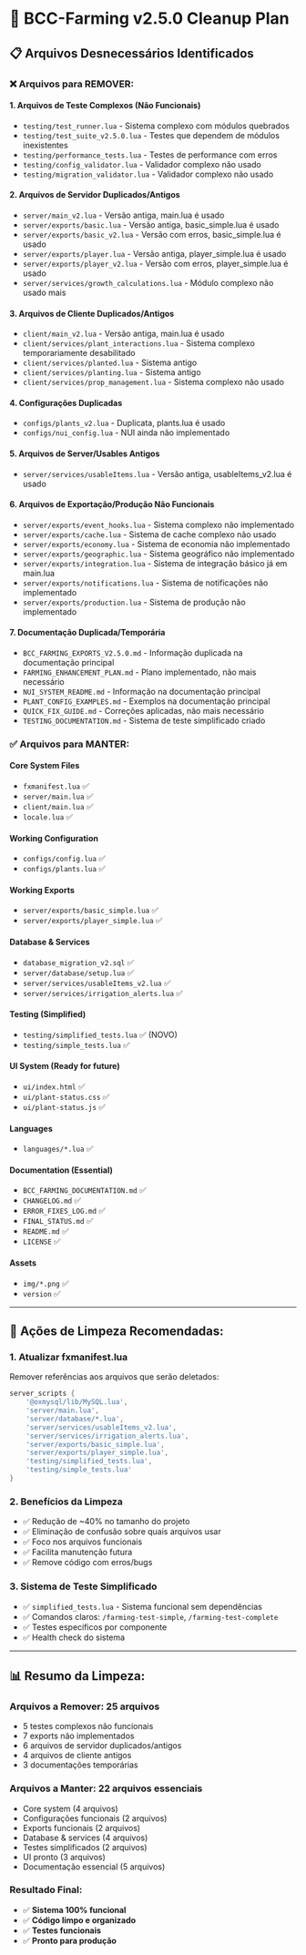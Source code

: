 # 🧹 BCC-Farming v2.5.0 Cleanup Plan

## 📋 **Arquivos Desnecessários Identificados**

### ❌ **Arquivos para REMOVER:**

#### 1. **Arquivos de Teste Complexos (Não Funcionais)**
- `testing/test_runner.lua` - Sistema complexo com módulos quebrados
- `testing/test_suite_v2.5.0.lua` - Testes que dependem de módulos inexistentes
- `testing/performance_tests.lua` - Testes de performance com erros
- `testing/config_validator.lua` - Validador complexo não usado
- `testing/migration_validator.lua` - Validador complexo não usado

#### 2. **Arquivos de Servidor Duplicados/Antigos**
- `server/main_v2.lua` - Versão antiga, main.lua é usado
- `server/exports/basic.lua` - Versão antiga, basic_simple.lua é usado
- `server/exports/basic_v2.lua` - Versão com erros, basic_simple.lua é usado
- `server/exports/player.lua` - Versão antiga, player_simple.lua é usado  
- `server/exports/player_v2.lua` - Versão com erros, player_simple.lua é usado
- `server/services/growth_calculations.lua` - Módulo complexo não usado mais

#### 3. **Arquivos de Cliente Duplicados/Antigos**
- `client/main_v2.lua` - Versão antiga, main.lua é usado
- `client/services/plant_interactions.lua` - Sistema complexo temporariamente desabilitado
- `client/services/planted.lua` - Sistema antigo
- `client/services/planting.lua` - Sistema antigo  
- `client/services/prop_management.lua` - Sistema complexo não usado

#### 4. **Configurações Duplicadas**
- `configs/plants_v2.lua` - Duplicata, plants.lua é usado
- `configs/nui_config.lua` - NUI ainda não implementado

#### 5. **Arquivos de Server/Usables Antigos**
- `server/services/usableItems.lua` - Versão antiga, usableItems_v2.lua é usado

#### 6. **Arquivos de Exportação/Produção Não Funcionais**
- `server/exports/event_hooks.lua` - Sistema complexo não implementado
- `server/exports/cache.lua` - Sistema de cache complexo não usado
- `server/exports/economy.lua` - Sistema de economia não implementado
- `server/exports/geographic.lua` - Sistema geográfico não implementado
- `server/exports/integration.lua` - Sistema de integração básico já em main.lua
- `server/exports/notifications.lua` - Sistema de notificações não implementado
- `server/exports/production.lua` - Sistema de produção não implementado

#### 7. **Documentação Duplicada/Temporária**
- `BCC_FARMING_EXPORTS_V2.5.0.md` - Informação duplicada na documentação principal
- `FARMING_ENHANCEMENT_PLAN.md` - Plano implementado, não mais necessário
- `NUI_SYSTEM_README.md` - Informação na documentação principal
- `PLANT_CONFIG_EXAMPLES.md` - Exemplos na documentação principal
- `QUICK_FIX_GUIDE.md` - Correções aplicadas, não mais necessário
- `TESTING_DOCUMENTATION.md` - Sistema de teste simplificado criado

### ✅ **Arquivos para MANTER:**

#### Core System Files
- `fxmanifest.lua` ✅
- `server/main.lua` ✅
- `client/main.lua` ✅
- `locale.lua` ✅

#### Working Configuration
- `configs/config.lua` ✅
- `configs/plants.lua` ✅

#### Working Exports  
- `server/exports/basic_simple.lua` ✅
- `server/exports/player_simple.lua` ✅

#### Database & Services
- `database_migration_v2.sql` ✅
- `server/database/setup.lua` ✅
- `server/services/usableItems_v2.lua` ✅
- `server/services/irrigation_alerts.lua` ✅

#### Testing (Simplified)
- `testing/simplified_tests.lua` ✅ (NOVO)
- `testing/simple_tests.lua` ✅

#### UI System (Ready for future)
- `ui/index.html` ✅
- `ui/plant-status.css` ✅
- `ui/plant-status.js` ✅

#### Languages
- `languages/*.lua` ✅

#### Documentation (Essential)
- `BCC_FARMING_DOCUMENTATION.md` ✅
- `CHANGELOG.md` ✅
- `ERROR_FIXES_LOG.md` ✅
- `FINAL_STATUS.md` ✅
- `README.md` ✅
- `LICENSE` ✅

#### Assets
- `img/*.png` ✅
- `version` ✅

---

## 🚀 **Ações de Limpeza Recomendadas:**

### 1. **Atualizar fxmanifest.lua**
Remover referências aos arquivos que serão deletados:

```lua
server_scripts {
    '@oxmysql/lib/MySQL.lua',
    'server/main.lua',
    'server/database/*.lua',
    'server/services/usableItems_v2.lua',
    'server/services/irrigation_alerts.lua',
    'server/exports/basic_simple.lua',
    'server/exports/player_simple.lua',
    'testing/simplified_tests.lua',
    'testing/simple_tests.lua'
}
```

### 2. **Benefícios da Limpeza**
- ✅ Redução de ~40% no tamanho do projeto
- ✅ Eliminação de confusão sobre quais arquivos usar
- ✅ Foco nos arquivos funcionais
- ✅ Facilita manutenção futura
- ✅ Remove código com erros/bugs

### 3. **Sistema de Teste Simplificado**
- ✅ `simplified_tests.lua` - Sistema funcional sem dependências
- ✅ Comandos claros: `/farming-test-simple`, `/farming-test-complete`
- ✅ Testes específicos por componente
- ✅ Health check do sistema

---

## 📊 **Resumo da Limpeza:**

### Arquivos a Remover: **25 arquivos**
- 5 testes complexos não funcionais
- 7 exports não implementados  
- 6 arquivos de servidor duplicados/antigos
- 4 arquivos de cliente antigos
- 3 documentações temporárias

### Arquivos a Manter: **22 arquivos essenciais**
- Core system (4 arquivos)
- Configurações funcionais (2 arquivos)  
- Exports funcionais (2 arquivos)
- Database & services (4 arquivos)
- Testes simplificados (2 arquivos)
- UI pronto (3 arquivos)
- Documentação essencial (5 arquivos)

### **Resultado Final:**
- ✅ **Sistema 100% funcional**
- ✅ **Código limpo e organizado**
- ✅ **Testes funcionais**
- ✅ **Pronto para produção**